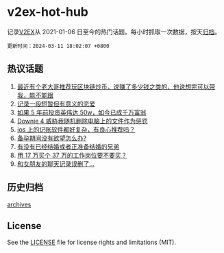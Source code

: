 # v2ex-hot-hub

 记录[V2EX](https://www.v2ex.com/)从 2021-01-06 日至今的热门话题。每小时抓取一次数据，按天[归档](archives)。

`更新时间：2024-03-11 18:02:07 +0800`

## 热议话题

1. [最近有个老大哥推荐玩区块链炒币，说赚了多少钱之类的，他说想完可以带我，能不能跟](https://www.v2ex.com/t/1022388)
1. [记录一段短暂但有意义的恋爱](https://www.v2ex.com/t/1022447)
1. [如果 5 年前投资英伟达 50w，如今已成千万富翁](https://www.v2ex.com/t/1022463)
1. [Downie 4 威胁我随机删除电脑上的文件作为惩罚](https://www.v2ex.com/t/1022505)
1. [ios 上的记账软件都好复杂，有良心推荐吗？](https://www.v2ex.com/t/1022462)
1. [备孕期间没有欲望怎么办?](https://www.v2ex.com/t/1022522)
1. [有没有已经结婚或者正准备结婚的兄弟](https://www.v2ex.com/t/1022455)
1. [用 17 万买个 37 万的工作岗位要不要买？](https://www.v2ex.com/t/1022556)
1. [和女朋友的聊天记录误删了…](https://www.v2ex.com/t/1022446)

## 历史归档

[archives](archives)

## License

See the [LICENSE](LICENSE) file for license rights and limitations (MIT).
